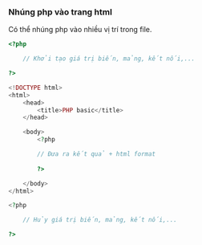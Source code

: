 
### Nhúng php vào trang html

Có thể nhúng php vào nhiều vị trí trong file.

```php
<?php

	// Khởi tạo giá trị biến, mảng, kết nối,...

?>

<!DOCTYPE html>
<html>
	<head>
		<title>PHP basic</title>
	</head>

	<body>
		<?php

		// Đưa ra kết quả + html format
		
		?>

	</body>
</html>

<?php

	// Hủy giá trị biến, mảng, kết nối,...

?>

```